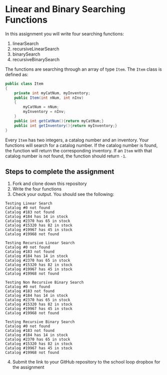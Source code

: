 Linear and Binary Searching Functions
==================

In this assignment you will write four searching functions:  
1. linearSearch  
2. recursiveLinearSearch   
3. binarySearch   
4. recursiveBinarySearch    

The functions are searching through an array of type `Item`. The `Item` class is defined as:
```Java
public class Item
{
    private int myCatNum, myInventory;
    public Item(int nNum, int nInv)
    {
        myCatNum = nNum;
        myInventory = nInv;
    }
    public int getCatNum(){return myCatNum;}
    public int getInventory(){return myInventory;}
}
```
Every `Item` has two integers, a catalog number and an inventory. Your functions will search for a catalog number. If the catalog number is found, the function will return the corresponding inventory. If an `Item` with that catalog number is not found, the function should return `-1`.   

Steps to complete the assignment
--------------------
1. Fork and clone down this repository
2. Write the four functions
3. Check your output. You should see the following:    
```   
Testing Linear Search   
Catalog #0 not found   
Catalog #183 not found   
Catalog #184 has 14 in stock   
Catalog #2370 has 65 in stock   
Catalog #15320 has 82 in stock   
Catalog #19967 has 45 in stock   
Catalog #19968 not found   

Testing Recursive Linear Search   
Catalog #0 not found   
Catalog #183 not found   
Catalog #184 has 14 in stock   
Catalog #2370 has 65 in stock   
Catalog #15320 has 82 in stock   
Catalog #19967 has 45 in stock   
Catalog #19968 not found   

Testing Non Recursive Binary Search   
Catalog #0 not found   
Catalog #183 not found   
Catalog #184 has 14 in stock   
Catalog #2370 has 65 in stock   
Catalog #15320 has 82 in stock   
Catalog #19967 has 45 in stock   
Catalog #19968 not found   
   
Testing Recursive Binary Search   
Catalog #0 not found   
Catalog #183 not found   
Catalog #184 has 14 in stock   
Catalog #2370 has 65 in stock   
Catalog #15320 has 82 in stock   
Catalog #19967 has 45 in stock   
Catalog #19968 not found   
```   

4. Submit the link to your GitHub repository to the school loop dropbox for the assignment

